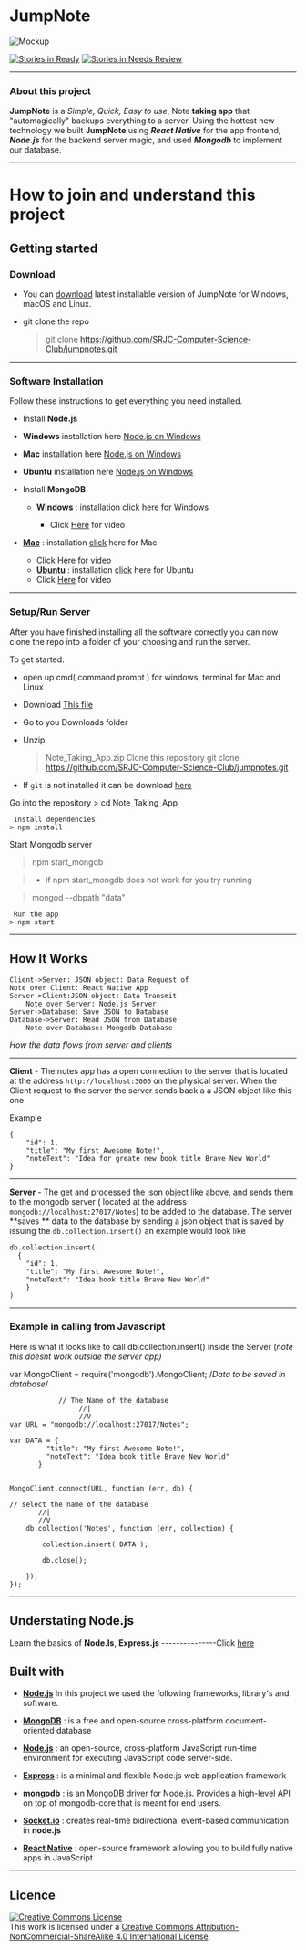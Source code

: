 
# JumpNote

![Mockup](https://i.imgur.com/f2sGV4e.png)

[![Stories in Ready][Issues In Progress]][Waffle.io] [![Stories in Needs Review][Issues Needs Review]][Waffle.io]

---------------
### About this project


**JumpNote** is a *Simple, Quick, Easy to use*, Note **taking app** that "automagically"  backups everything to a server.
Using the hottest new technology we built **JumpNote** using ***React Native*** for the app frontend, ***Node.js*** for the backend server magic, and used ***Mongodb*** to implement our database.  


----------

# How to join and understand this project

## Getting started

### Download

- You can [download](https://github.com/SRJC-Computer-Science-Club/jumpnotes/archive/master.zip) latest installable version of JumpNote for Windows, macOS and Linux.

- git clone the repo

   > git clone https://github.com/SRJC-Computer-Science-Club/jumpnotes.git

-----------
### Software Installation

Follow these instructions to get everything you need installed.

- Install **Node.js**
 -  **Windows** installation here [Node.js on Windows] 

 -  **Mac** installation here [Node.js on Windows]
 
 -  **Ubuntu** installation here [Node.js on Windows] 

- Install **MongoDB**

  -  **[Windows](https://www.mongodb.com/download-center?jmp=nav#community)** :  installation  [click](https://stackoverflow.com/questions/2404742/how-to-install-mongodb-on-windows#20189138) here for Windows

     -  Click [Here](https://www.lynda.com/Moodle-tutorials/Install-MongoDB-Windows/573253/611677-4.html) for video
 -  **[Mac](https://www.mongodb.com/download-center?jmp=nav#community)** :   installation  [click](https://treehouse.github.io/installation-guides/mac/mongo-mac.html) here for Mac


     - Click [Here](https://www.youtube.com/watch?v=-GE2DpwfbW0) for video
    -  **[Ubuntu](https://www.mongodb.com/download-center?jmp=nav#community)** :   installation  [click]( https://www.howtoforge.com/tutorial/install-mongodb-on-ubuntu-16.04/) here for Ubuntu
     -  Click [Here](https://www.youtube.com/watch?v=-GE2DpwfbW0) for video

--------------------
### Setup/Run Server
 
 After you have finished installing all the software correctly you can now
 clone the repo into a folder of your choosing and run the server.

To get started:

- open up cmd( command prompt ) for windows, terminal for Mac and Linux
- Download [This file](https://github.com/SRJC-Computer-Science-Club/jumpnotes/archive/master.zip)
-  Go to you Downloads folder
-  Unzip  
   >Note_Taking_App.zip
      Clone this repository
    > git clone https://github.com/SRJC-Computer-Science-Club/jumpnotes.git
    
  -  If `git` is not installed it can be download [here](https://git-scm.com/download/)
  
 Go into the repository
    > cd Note_Taking_App
    
     Install dependencies
    > npm install
    
   Start Mongodb server
   >npm start_mongdb
   
  > - if npm start_mongdb does not work for you try running
  
  > mongod --dbpath "data"
   
     Run the app
    > npm start
   


  
----------
How It Works
-------

```sequence
Client->Server: JSON object: Data Request of 
Note over Client: React Native App
Server->Client:JSON object: Data Transmit
    Note over Server: Node.js Server 
Server->Database: Save JSON to Database
Database->Server: Read JSON from Database
    Note over Database: Mongodb Database

```

*How the data flows from server and clients*

---
**Client** - The notes app has a open connection to the server that is located at the address `http://localhost:3000` on the physical server.
When the Client request to the server the server sends back a a JSON object like this one

Example
```
{
    "id": 1,
    "title": "My first Awesome Note!",
    "noteText": "Idea for greate new book title Brave New World"
}
```
---
**Server** - The get and processed the json object like above, and  sends them to the mongodb 
server ( located at the address `mongodb://localhost:27017/Notes`) to be added to the database. 
  The server **saves ** data to the database by sending a json object that is saved by issuing the `db.collection.insert()` an example would look like
  
    db.collection.insert(
      {
        "id": 1,
        "title": "My first Awesome Note!", 
        "noteText": "Idea book title Brave New World" 
        }
    )

---
### Example in calling from Javascript

Here is what it looks like to call db.collection.insert() inside the Server (*note this doesnt work outside the server app)*
  

  var MongoClient = require('mongodb').MongoClient;
  /*Data to be saved in database*/  
    
                // The Name of the database
                     //|    
                     //V
    var URL = "mongodb://localhost:27017/Notes";
  
    var DATA = {
             "title": "My first Awesome Note!", 
             "noteText": "Idea book title Brave New World" 
           }
           
        
    MongoClient.connect(URL, function (err, db) {
   
    // select the name of the database
           //|    
           //V
        db.collection('Notes', function (err, collection) {
            
            collection.insert( DATA );
            
            db.close();
            
        });          
    });
  
-------
Understating Node.js
---------------------

Learn the basics of **Node.ls**, **Express.js**  ---------------Click [here](https://www.rithmschool.com/courses/node-express-fundamentals/introduction-to-node-js)

Built with
----------

- **[Node.js](https://nodejs.org/)**
In this project we used the following frameworks, library's and software.

- **[MongoDB](https://www.mongodb.com/)** : is a free and open-source cross-platform document-oriented database
- **[Node.js](https://nodejs.org/)** :  an open-source, cross-platform JavaScript run-time environment for executing JavaScript code server-side.
 - **[Express](https://expressjs.com/)** : is a minimal and flexible Node.js web application framework
 -  **[mongodb](https://www.npmjs.com/package/mongodb)** : is an MongoDB driver for Node.js. Provides a high-level API on top of mongodb-core that is meant for end users.
 -  **[Socket.io](https://socket.io/)** : creates real-time bidirectional event-based communication in **node.js**
-  **[React Native](https://facebook.github.io/react-native/)** : open-source framework allowing you to build fully native apps in JavaScript  

----------

Licence
----------
<a rel="license" href="http://creativecommons.org/licenses/by-nc-sa/4.0/"><img alt="Creative Commons License" style="border-width:0" src="https://i.creativecommons.org/l/by-nc-sa/4.0/88x31.png" /></a><br />This work is licensed under a <a rel="license" href="http://creativecommons.org/licenses/by-nc-sa/4.0/">Creative Commons Attribution-NonCommercial-ShareAlike 4.0 International License</a>.





[Waffle.io]:https://waffle.io/SRJC-Computer-Science-Club/cs-app-react-native
[Issues Ready]:https://badge.waffle.io/SRJC-Computer-Science-Club/cs-app-react-native.png?label=issues&title=Ready
[Issues In Progress]:https://badge.waffle.io/SRJC-Computer-Science-Club/cs-app-react-native.png?label=in+progress&title=In-Progress
[Issues Needs Review]:https://badge.waffle.io/SRJC-Computer-Science-Club/cs-app-react-native.png?label=needs+review&title=Needs+Review

[React]:https://facebook.github.io/react-native/docs/getting-started.html
[Node.js on Windows]:http://blog.teamtreehouse.com/install-node-js-npm-windows
[Node.js on Mac]:http://blog.teamtreehouse.com/install-node-js-npm-mac
[Node.js on Ubuntu]:https://www.digitalocean.com/community/tutorials/how-to-install-node-js-on-ubuntu-16-04









